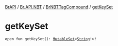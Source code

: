 [BrAPI](../../index.md) / [Br.API.NBT](../index.md) / [BrNBTTagCompound](index.md) / [getKeySet](./get-key-set.md)

# getKeySet

`open fun getKeySet(): `[`MutableSet`](https://kotlinlang.org/api/latest/jvm/stdlib/kotlin.collections/-mutable-set/index.html)`<`[`String`](https://kotlinlang.org/api/latest/jvm/stdlib/kotlin/-string/index.html)`!>!`